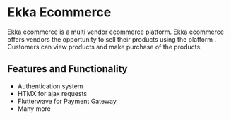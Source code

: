 # Ekka Ecommerce

Ekka ecommerce is a multi vendor ecommerce platform. Ekka ecommerce offers vendors the opportunity to sell their
products using the platform .
Customers can view products and make purchase of the products.

## Features and Functionality

- Authentication system
- HTMX for ajax requests
- Flutterwave for Payment Gateway
- Many more 

